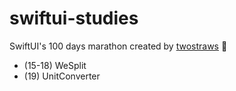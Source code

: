 # swiftui-studies

SwiftUI's 100 days marathon created by [twostraws](https://github.com/twostraws) 🍎

- (15-18) WeSplit
- (19) UnitConverter
